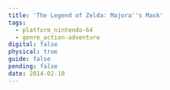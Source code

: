 ```yaml
---
title: 'The Legend of Zelda: Majora''s Mask'
tags:
  - platform_nintendo-64
  - genre_action-adventure
digital: false
physical: true
guide: false
pending: false
date: 2014-02-10
---
```

